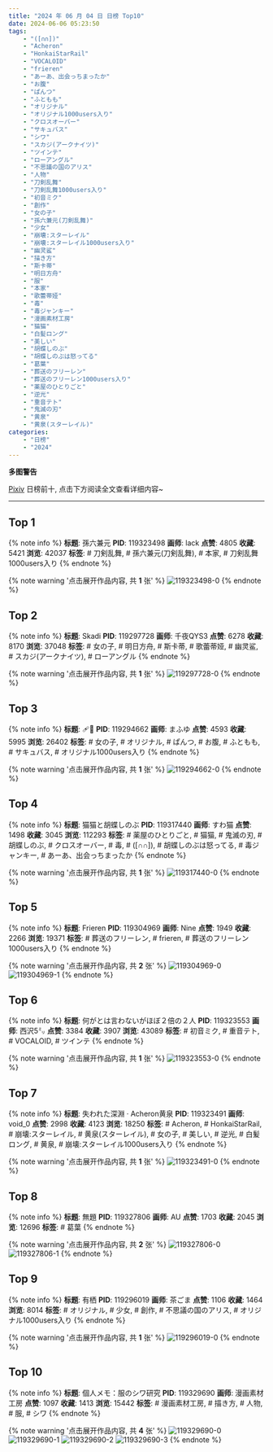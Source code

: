 ```yaml
---
title: "2024 年 06 月 04 日 日榜 Top10"
date: 2024-06-06 05:23:50
tags:
    - "([∩∩])"
    - "Acheron"
    - "HonkaiStarRail"
    - "VOCALOID"
    - "frieren"
    - "あーあ、出会っちまったか"
    - "お腹"
    - "ぱんつ"
    - "ふともも"
    - "オリジナル"
    - "オリジナル1000users入り"
    - "クロスオーバー"
    - "サキュバス"
    - "シワ"
    - "スカジ(アークナイツ)"
    - "ツインテ"
    - "ローアングル"
    - "不思議の国のアリス"
    - "人物"
    - "刀剣乱舞"
    - "刀剣乱舞1000users入り"
    - "初音ミク"
    - "創作"
    - "女の子"
    - "孫六兼元(刀剣乱舞)"
    - "少女"
    - "崩壊:スターレイル"
    - "崩壊:スターレイル1000users入り"
    - "幽灵鲨"
    - "描き方"
    - "斯卡蒂"
    - "明日方舟"
    - "服"
    - "本家"
    - "歌蕾蒂娅"
    - "毒"
    - "毒ジャンキー"
    - "漫画素材工房"
    - "猫猫"
    - "白髪ロング"
    - "美しい"
    - "胡蝶しのぶ"
    - "胡蝶しのぶは怒ってる"
    - "葛葉"
    - "葬送のフリーレン"
    - "葬送のフリーレン1000users入り"
    - "薬屋のひとりごと"
    - "逆光"
    - "重音テト"
    - "鬼滅の刃"
    - "黄泉"
    - "黄泉(スターレイル)"
categories:
    - "日榜"
    - "2024"
---
```


<i class="fa fa-triangle-exclamation"></i>**多图警告**<i class="fa fa-triangle-exclamation"></i>

[Pixiv](https://www.pixiv.net/) 日榜前十, 点击下方阅读全文查看详细内容~

<!-- more -->

---

## Top 1

{% note info %}
**标题**: 孫六兼元
**PID**: 119323498 **画师**: lack
**点赞**: 4805 **收藏**: 5421 **浏览**: 42037
**标签**: # 刀剣乱舞, # 孫六兼元(刀剣乱舞), # 本家, # 刀剣乱舞1000users入り
{% endnote %}

{% note warning '点击展开作品内容, 共 **1** 张' %}
![119323498-0](https://i.pixiv.re/img-original/img/2024/06/04/00/00/22/119323498_p0.png)
{% endnote %}

## Top 2

{% note info %}
**标题**: Skadi
**PID**: 119297728 **画师**: 千夜QYS3
**点赞**: 6278 **收藏**: 8170 **浏览**: 37048
**标签**: # 女の子, # 明日方舟, # 斯卡蒂, # 歌蕾蒂娅, # 幽灵鲨, # スカジ(アークナイツ), # ローアングル
{% endnote %}

{% note warning '点击展开作品内容, 共 **1** 张' %}
![119297728-0](https://i.pixiv.re/img-original/img/2024/06/03/10/09/46/119297728_p0.jpg)
{% endnote %}

## Top 3

{% note info %}
**标题**: 🩹🤍
**PID**: 119294662 **画师**: まふゆ
**点赞**: 4593 **收藏**: 5995 **浏览**: 26402
**标签**: # 女の子, # オリジナル, # ぱんつ, # お腹, # ふともも, # サキュバス, # オリジナル1000users入り
{% endnote %}

{% note warning '点击展开作品内容, 共 **1** 张' %}
![119294662-0](https://i.pixiv.re/img-original/img/2024/06/03/00/00/39/119294662_p0.png)
{% endnote %}

## Top 4

{% note info %}
**标题**: 猫猫と胡蝶しのぶ
**PID**: 119317440 **画师**: すわ猫
**点赞**: 1498 **收藏**: 3045 **浏览**: 112293
**标签**: # 薬屋のひとりごと, # 猫猫, # 鬼滅の刃, # 胡蝶しのぶ, # クロスオーバー, # 毒, # ([∩∩]), # 胡蝶しのぶは怒ってる, # 毒ジャンキー, # あーあ、出会っちまったか
{% endnote %}

{% note warning '点击展开作品内容, 共 **1** 张' %}
![119317440-0](https://i.pixiv.re/img-original/img/2024/06/03/21/06/23/119317440_p0.jpg)
{% endnote %}

## Top 5

{% note info %}
**标题**: Frieren
**PID**: 119304969 **画师**: Nine
**点赞**: 1949 **收藏**: 2266 **浏览**: 19371
**标签**: # 葬送のフリーレン, # frieren, # 葬送のフリーレン1000users入り
{% endnote %}

{% note warning '点击展开作品内容, 共 **2** 张' %}
![119304969-0](https://i.pixiv.re/img-original/img/2024/06/03/10/42/01/119304969_p0.jpg)
![119304969-1](https://i.pixiv.re/img-original/img/2024/06/03/10/42/01/119304969_p1.jpg)
{% endnote %}

## Top 6

{% note info %}
**标题**: 何がとは言わないがほぼ２倍の２人
**PID**: 119323553 **画师**: 西沢5㍉
**点赞**: 3384 **收藏**: 3907 **浏览**: 43089
**标签**: # 初音ミク, # 重音テト, # VOCALOID, # ツインテ
{% endnote %}

{% note warning '点击展开作品内容, 共 **1** 张' %}
![119323553-0](https://i.pixiv.re/img-original/img/2024/06/04/00/00/38/119323553_p0.jpg)
{% endnote %}

## Top 7

{% note info %}
**标题**: 失われた深淵 · Acheron黄泉
**PID**: 119323491 **画师**: void_0
**点赞**: 2998 **收藏**: 4123 **浏览**: 18250
**标签**: # Acheron, # HonkaiStarRail, # 崩壊:スターレイル, # 黄泉(スターレイル), # 女の子, # 美しい, # 逆光, # 白髪ロング, # 黄泉, # 崩壊:スターレイル1000users入り
{% endnote %}

{% note warning '点击展开作品内容, 共 **1** 张' %}
![119323491-0](https://i.pixiv.re/img-original/img/2024/06/04/00/00/21/119323491_p0.jpg)
{% endnote %}

## Top 8

{% note info %}
**标题**: 無題
**PID**: 119327806 **画师**: AU
**点赞**: 1703 **收藏**: 2045 **浏览**: 12696
**标签**: # 葛葉
{% endnote %}

{% note warning '点击展开作品内容, 共 **2** 张' %}
![119327806-0](https://i.pixiv.re/img-original/img/2024/06/04/03/03/43/119327806_p0.png)
![119327806-1](https://i.pixiv.re/img-original/img/2024/06/04/03/03/43/119327806_p1.png)
{% endnote %}

## Top 9

{% note info %}
**标题**: 有栖
**PID**: 119296019 **画师**: 茶ごま
**点赞**: 1106 **收藏**: 1464 **浏览**: 8014
**标签**: # オリジナル, # 少女, # 創作, # 不思議の国のアリス, # オリジナル1000users入り
{% endnote %}

{% note warning '点击展开作品内容, 共 **1** 张' %}
![119296019-0](https://i.pixiv.re/img-original/img/2024/06/03/00/28/39/119296019_p0.png)
{% endnote %}

## Top 10

{% note info %}
**标题**: 個人メモ：服のシワ研究
**PID**: 119329690 **画师**: 漫画素材工房
**点赞**: 1097 **收藏**: 1413 **浏览**: 15442
**标签**: # 漫画素材工房, # 描き方, # 人物, # 服, # シワ
{% endnote %}

{% note warning '点击展开作品内容, 共 **4** 张' %}
![119329690-0](https://i.pixiv.re/img-original/img/2024/06/04/06/00/10/119329690_p0.jpg)
![119329690-1](https://i.pixiv.re/img-original/img/2024/06/04/06/00/10/119329690_p1.jpg)
![119329690-2](https://i.pixiv.re/img-original/img/2024/06/04/06/00/10/119329690_p2.jpg)
![119329690-3](https://i.pixiv.re/img-original/img/2024/06/04/06/00/10/119329690_p3.jpg)
{% endnote %}
